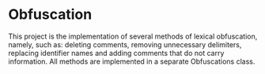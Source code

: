 # Obfuscation
This project is the implementation of several methods of lexical obfuscation, namely, such as:
deleting comments, removing unnecessary delimiters, replacing identifier names and adding comments that do not carry information. 
All methods are implemented in a separate Obfuscations class.
